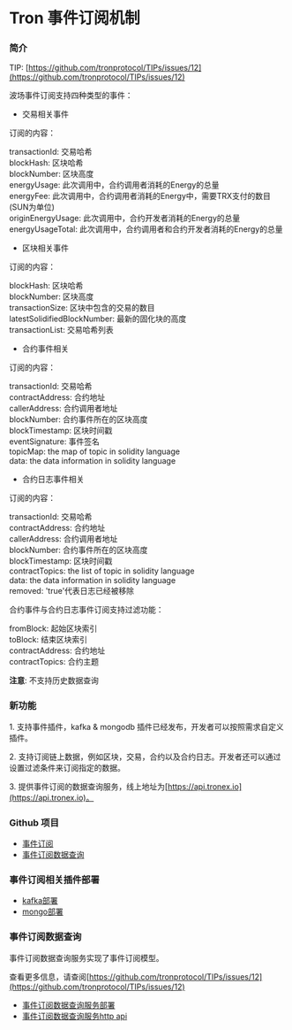 
# Tron 事件订阅机制

<h3> 简介 </h3>

TIP: [https://github.com/tronprotocol/TIPs/issues/12](https://github.com/tronprotocol/TIPs/issues/12)

波场事件订阅支持四种类型的事件：

- 交易相关事件

订阅的内容：

transactionId: 交易哈希  
blockHash: 区块哈希  
blockNumber: 区块高度  
energyUsage: 此次调用中，合约调用者消耗的Energy的总量  
energyFee: 此次调用中，合约调用者消耗的Energy中，需要TRX支付的数目(SUN为单位)  
originEnergyUsage: 此次调用中，合约开发者消耗的Energy的总量  
energyUsageTotal: 此次调用中，合约调用者和合约开发者消耗的Energy的总量  


- 区块相关事件

订阅的内容：

blockHash: 区块哈希  
blockNumber: 区块高度  
transactionSize: 区块中包含的交易的数目  
latestSolidifiedBlockNumber: 最新的固化块的高度  
transactionList: 交易哈希列表  

- 合约事件相关

订阅的内容：

transactionId: 交易哈希  
contractAddress: 合约地址  
callerAddress: 合约调用者地址  
blockNumber: 合约事件所在的区块高度  
blockTimestamp: 区块时间戳  
eventSignature: 事件签名  
topicMap: the map of topic in solidity language  
data: the data information in solidity language  


- 合约日志事件相关

订阅的内容：

transactionId: 交易哈希  
contractAddress: 合约地址  
callerAddress: 合约调用者地址  
blockNumber: 合约事件所在的区块高度  
blockTimestamp: 区块时间戳  
contractTopics: the list of topic in solidity language  
data: the data information in solidity language  
removed: 'true'代表日志已经被移除  


合约事件与合约日志事件订阅支持过滤功能：

fromBlock: 起始区块索引  
toBlock: 结束区块索引  
contractAddress: 合约地址  
contractTopics: 合约主题  

**注意**: 不支持历史数据查询


<h3> 新功能 </h3>

1.&nbsp;支持事件插件，kafka & mongodb 插件已经发布，开发者可以按照需求自定义插件。

2.&nbsp;支持订阅链上数据，例如区块，交易，合约以及合约日志。开发者还可以通过设置过滤条件来订阅指定的数据。

3.&nbsp;提供事件订阅的数据查询服务，线上地址为[https://api.tronex.io](https://api.tronex.io)。

<h3> Github 项目 </h3>

- [事件订阅](https://github.com/tronprotocol/event-plugin)
- [事件订阅数据查询](https://github.com/tronprotocol/tron-eventquery)

<h3> 事件订阅相关插件部署 </h3>

- [kafka部署](https://tronprotocol.github.io/documentation-zh/developers/deployment/#kafka)
- [mongo部署](https://tronprotocol.github.io/documentation-zh/developers/deployment/#mongo)

<h3> 事件订阅数据查询 </h3>

事件订阅数据查询服务实现了事件订阅模型。

查看更多信息，请查阅[https://github.com/tronprotocol/TIPs/issues/12](https://github.com/tronprotocol/TIPs/issues/12)

- [事件订阅数据查询服务部署](https://tronprotocol.github.io/documentation-zh/developers/deployment/#_6)
- [事件订阅数据查询服务http api](https://github.com/tronprotocol/documentation-zh/tree/master/docs_without_index/plugin/event-query-http.md)
